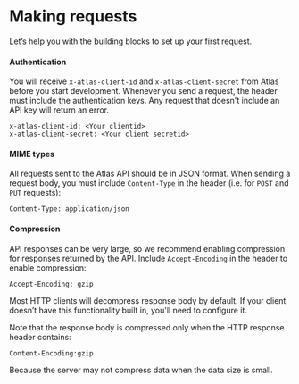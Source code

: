 # Making requests

Let’s help you with the building blocks to set up your first request.

#### Authentication

You will receive `x-atlas-client-id` and `x-atlas-client-secret` from Atlas before you start development. Whenever you send a request, the header must include the authentication keys. Any request that doesn't include an API key will return an error.

```
x-atlas-client-id: <Your clientid> 
x-atlas-client-secret: <Your client secretid> 
```

#### MIME types

All requests sent to the Atlas API should be in JSON format. When sending a request body, you must include `Content-Type` in the header (i.e. for `POST` and `PUT` requests):

```
Content-Type: application/json
```

#### Compression

API responses can be very large, so we recommend enabling compression for responses returned by the API. Include `Accept-Encoding` in the header to enable compression:

```
Accept-Encoding: gzip 
```

Most HTTP clients will decompress response body by default. If your client doesn’t have this functionality built in, you'll need to configure it.

Note that the response body is compressed only when the HTTP response header contains:
```
Content-Encoding:gzip 
```
Because the server may not compress data when the data size is small.

